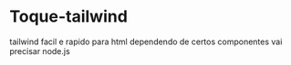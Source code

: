 # Toque-tailwind
tailwind facil e rapido para html
dependendo de certos componentes vai precisar node.js 
